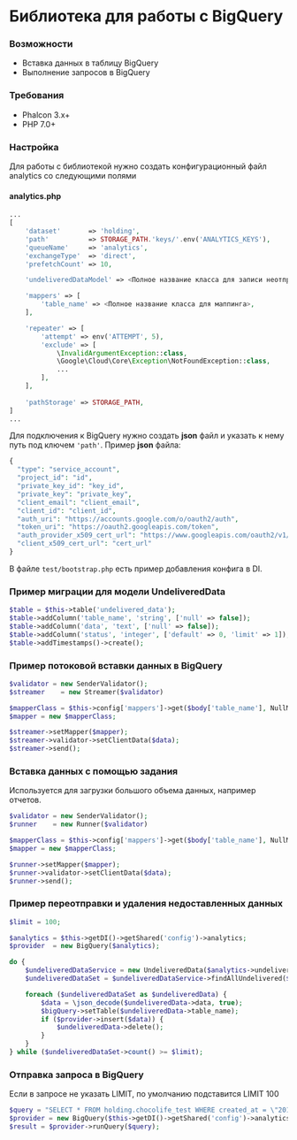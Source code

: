 # Библиотека для работы с BigQuery


### Возможности
- Вставка данных в таблицу BigQuery
- Выполнение запросов в BigQuery

### Требования
- Phalcon 3.x+
- PHP 7.0+

### Настройка

Для работы с библиотекой нужно создать конфигурационный файл 
analytics со следующими полями

#### analytics.php
```php
...
[
    'dataset'       => 'holding',
    'path'          => STORAGE_PATH.'keys/'.env('ANALYTICS_KEYS'),
    'queueName'     => 'analytics',
    'exchangeType'  => 'direct',
    'prefetchCount' => 10,

    'undeliveredDataModel' => <Полное название класса для записи неотправленных данных>,

    'mappers' => [
        'table_name' => <Полное название класса для маппинга>,
    ],

    'repeater' => [
        'attempt' => env('ATTEMPT', 5),
        'exclude' => [
            \InvalidArgumentException::class,
            \Google\Cloud\Core\Exception\NotFoundException::class,
            ...
        ],
    ],
    
    'pathStorage' => STORAGE_PATH,
]
...
```

Для подключения к BigQuery нужно создать **json** файл и указать к нему путь под ключем `'path'`. Пример **json** файла:

```php
{
  "type": "service_account",
  "project_id": "id",
  "private_key_id": "key_id",
  "private_key": "private_key",
  "client_email": "client_email",
  "client_id": "client_id",
  "auth_uri": "https://accounts.google.com/o/oauth2/auth",
  "token_uri": "https://oauth2.googleapis.com/token",
  "auth_provider_x509_cert_url": "https://www.googleapis.com/oauth2/v1/certs",
  "client_x509_cert_url": "cert_url"
}
```

В файле `test/bootstrap.php` есть пример добавления конфига в DI.

### Пример миграции для модели UndeliveredData
```php
$table = $this->table('undelivered_data');
$table->addColumn('table_name', 'string', ['null' => false]);
$table->addColumn('data', 'text', ['null' => false]);
$table->addColumn('status', 'integer', ['default' => 0, 'limit' => 1]);
$table->addTimestamps()->create();
```

### Пример потоковой вставки данных в BigQuery
```php
$validator = new SenderValidator();
$streamer    = new Streamer($validator)

$mapperClass = $this->config['mappers']->get($body['table_name'], NullMapper::class);
$mapper = new $mapperClass;

$streamer->setMapper($mapper);
$streamer->validator->setClientData($data);
$streamer->send();
```

### Вставка данных с помощью задания
Используется для загрузки большого объема данных, например отчетов.
```php
$validator = new SenderValidator();
$runner    = new Runner($validator)

$mapperClass = $this->config['mappers']->get($body['table_name'], NullMapper::class);
$mapper = new $mapperClass;

$runner->setMapper($mapper);
$runner->validator->setClientData($data);
$runner->send();
```


### Пример переотправки и удаления недоставленных данных
```php
$limit = 100;

$analytics = $this->getDI()->getShared('config')->analytics;
$provider  = new BigQuery($analytics);

do {
    $undeliveredDataService = new UndeliveredData($analytics->undeliveredDataModel);
    $undeliveredDataSet = $undeliveredDataService->findAllUndelivered($limit);

    foreach ($undeliveredDataSet as $undeliveredData) {
        $data = \json_decode($undeliveredData->data, true);
        $bigQuery->setTable($undeliveredData->table_name);
        if ($provider->insert($data)) {
            $undeliveredData->delete();
        }
    }
} while ($undeliveredDataSet->count() >= $limit);
```

### Отправка запроса в BigQuery
Если в запросе не указать LIMIT, по умолчанию подставится LIMIT 100
```php
$query = "SELECT * FROM holding.chocolife_test WHERE created_at = \"2018-11-20\" LIMIT 100"
$provider = new BigQuery($this->getDI()->getShared('config')->analytics);
$result = $provider->runQuery($query);
```
